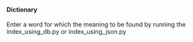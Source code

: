 #### Dictionary

Enter a word for which the meaning to be found by running the index_using_db.py or index_using_json.py
